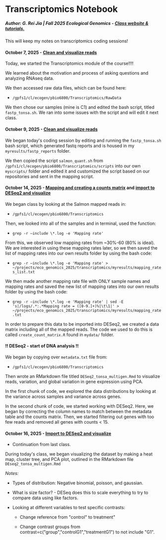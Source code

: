 # Transcriptomics Notebook

##### **Author: G. Rei Jia \| Fall 2025 Ecological Genomics - [Class website & tutorials.](https://pespenilab.github.io/Ecological-Genomics/)**

This will keep my notes on transcriptomics coding sessions!

#### October 7, 2025 - [Clean and visualize reads](https://pespenilab.github.io/Ecological-Genomics/Fall2025/tutorials/EcoGen2025_Transcriptomics2_VisualizeCleanVisualize.html)

Today, we started the Transcriptomics module of the course!!!!

We learned about the motivation and process of asking questions and analyzing RNAseq data.

We then accessed raw data files, which can be found here:

-   `/gpfs1/cl/ecogen/pbio6800/Transcriptomics/RawData`

We then chose our samples (mine is C1) and edited the bash script, titled `fastp_tonsa.sh`. We ran into some issues with the script and will edit it next class.

#### October 9, 2025 - [Clean and visualize reads](https://pespenilab.github.io/Ecological-Genomics/Fall2025/tutorials/EcoGen2025_Transcriptomics2_VisualizeCleanVisualize.html)

We began today's coding session by editing and running the `fastp_tonsa.sh` bash script, which generated fastq reports and is housed in my `myresults/fastp_reports` folder.

We then copied the script `salmon_quant.sh` from `/gpfs1/cl/ecogen/pbio6800/Transcriptomics/scripts` into our own `myscripts/` folder and edited it and customized the script based on our repositories and sent in the mapping script.

#### October 14, 2025 - [Mapping and creating a counts matrix](https://pespenilab.github.io/Ecological-Genomics/Fall2025/tutorials/EcoGen2025_Transcriptomics3_MappingToCountsMatrix.html) and [import to DESeq2 and visualize](https://pespenilab.github.io/Ecological-Genomics/Fall2025/tutorials/EcoGen2025_Transcriptomics4_GeneExpressionAnalysis.html)

We began class by looking at the Salmon mapped reads in:

-   `/gpfs1/cl/ecogen/pbio6800/Transcriptomics`

Then, we looked into all of the samples and in terminal, used the function:

-   `grep -r –include \*.log -e 'Mapping rate'`

From this, we observed low mapping rates from \~30%-60 (80% is ideal). We are interested in using these mapping rates later, so we then saved the list of mapping rates into our own results folder by using the bash code:

-   `grep -r –include \*.log -e 'Mapping rate' > ~/projects/eco_genomics_2025/transcriptomics/myresults/mapping_rates_list.txt`

We then made another mapping rate file with ONLY sample names and mapping rates and saved the new list of mapping rates into our own results folder by using the bash code:

-   `grep -r –include \*.log -e 'Mapping rate' | sed -E 's|/logs/.*:.*Mapping rate = ([0-9.]+)%|\t\1|' > ~/projects/eco_genomics_2025/transcriptomics/myresults/mapping_rate.txt`

In order to prepare this data to be imported into DESeq2, we created a data matrix including all of the mapped reads. The code we used to do this is called `create_count_matrix.R` found in `mydata/` folder.

#### **!! DESeq2 - start of DNA analysis !!**

We began by copying over `metadata.txt` file from:

-   `/gpfs1/cl/ecogen/pbio6800/Transcriptomics`

Then wrote an RMarkdown file titled `DESeq2_tonsa_multigen.Rmd` to visualize reads, variation, and global variation in gene expression using PCA.

In the first chunk of code, we explored the data distributions by looking at the variance across samples and variance across genes.

In the second chunk of code, we started working with DESeq2. Here, we began by correcting the column names to match between the metadata table and the counts matrix. Then, we started filtering out genes with too few reads and removed all genes with counts \< 15.

#### October 16, 2025 - [Import to DESeq2 and visualize](https://pespenilab.github.io/Ecological-Genomics/Fall2025/tutorials/EcoGen2025_Transcriptomics4_GeneExpressionAnalysis.html)

-   Continuation from last class.

During today's class, we began visualizing the dataset by making a heat map, cluster tree, and PCA plot, outlined in the RMarkdown file `DEseq2_tonsa_multigen.Rmd`

*Notes:*

-   Types of distribution: Negative binomial, poisson, and gaussian.

-   What is size factor? - DESeq does this to scale everything to try to compare data using like factors.

-   Looking at different variables to test specific contrasts:

    -   Change reference from "control" to treatment"

    -   Change contrast groups from contrast=c("group","controlG1","treatmentG1") to not include "G1".
